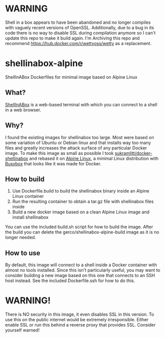 # WARNING

Shell in a box appears to have been abandoned and no longer compiles with vaguely recent versions of OpenSSL. Additionally, due to a bug in its code there is no way to disable SSL during compilation anymore so I can't update this repo to make it build again. I'm Archiving this repo and recommend https://hub.docker.com/r/wettyoss/wetty as a replacement.

# shellinabox-alpine
ShellInABox Dockerfiles for minimal image based on Alpine Linux 

## What?
[ShellInABox](https://github.com/shellinabox/shellinabox) is a web-based terminal with which you can connect to a shell
in a web browser.

## Why?
I found the existing images for shellinabox too large. Most were based on some variation of Ubuntu or Debian linux 
and that installs way too many files and greatly increases the attack surface of any particular Docker image. To make
this image as small as possible I took [sukramlitt/docker-shellinabox](https://github.com/sukramlitt/docker-shellinabox) and 
rebased it on [Alpine Linux](http://www.alpinelinux.org/), a minimal Linux distribution with 
[Busybox](http://www.busybox.net/) that looks like it was made for Docker.

## How to build
1. Use Dockerfile.build to build the shellinabox binary inside an Alpine Linux container
2. Run the resulting container to obtain a tar.gz file with shellinabox files inside
3. Build a new docker image based on a clean Alpine Linux image and install shellinabox

You can use the included build.sh script for how to build the image. After the build you can delete 
the gerco/shellinabox-alpine-build image as it is no longer needed.

## How to use
By default, this image will connect to a shell inside a Docker container with almost no tools installed. Since
this isn't particularly useful, you may want to consider building a new image based on this one that connects
to an SSH host instead. See the included Dockerfile.ssh for how to do this.

# WARNING!
There is NO security in this image, it even disables SSL in this version. To use this on the public internet would be
extremely irresponsible. Either enable SSL or run this behind a reverse proxy that provides SSL. Consider yourself warned!
